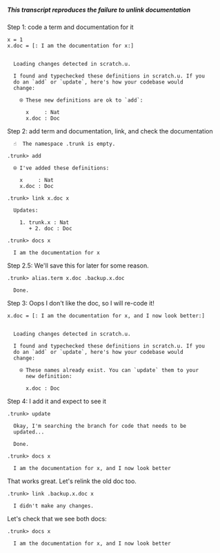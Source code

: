 ##### This transcript reproduces the failure to unlink documentation

Step 1: code a term and documentation for it
```unison
x = 1
x.doc = [: I am the documentation for x:]
```

```ucm

  Loading changes detected in scratch.u.

  I found and typechecked these definitions in scratch.u. If you
  do an `add` or `update`, here's how your codebase would
  change:
  
    ⍟ These new definitions are ok to `add`:
    
      x     : Nat
      x.doc : Doc

```
Step 2: add term and documentation, link, and check the documentation
```ucm
  ☝️  The namespace .trunk is empty.

.trunk> add

  ⍟ I've added these definitions:
  
    x     : Nat
    x.doc : Doc

.trunk> link x.doc x

  Updates:
  
    1. trunk.x : Nat
       + 2. doc : Doc

.trunk> docs x

  I am the documentation for x

```
Step 2.5: We'll save this for later for some reason.
```ucm
.trunk> alias.term x.doc .backup.x.doc

  Done.

```
Step 3: Oops I don't like the doc, so I will re-code it!
```unison
x.doc = [: I am the documentation for x, and I now look better:]
```

```ucm

  Loading changes detected in scratch.u.

  I found and typechecked these definitions in scratch.u. If you
  do an `add` or `update`, here's how your codebase would
  change:
  
    ⍟ These names already exist. You can `update` them to your
      new definition:
    
      x.doc : Doc

```
Step 4: I add it and expect to see it
```ucm
.trunk> update

  Okay, I'm searching the branch for code that needs to be
  updated...

  Done.

.trunk> docs x

  I am the documentation for x, and I now look better

```
That works great. Let's relink the old doc too.

```ucm
.trunk> link .backup.x.doc x

  I didn't make any changes.

```
Let's check that we see both docs:

```ucm
.trunk> docs x

  I am the documentation for x, and I now look better

```
